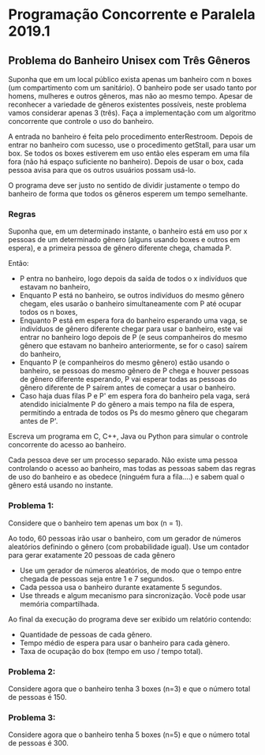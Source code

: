 # Programação Concorrente e Paralela 2019.1

## Problema do Banheiro Unisex com Três Gêneros

Suponha que em um local público exista apenas um banheiro com n boxes (um compartimento com um sanitário). O banheiro pode ser usado tanto por homens, mulheres e outros gêneros, mas não ao mesmo tempo. Apesar de reconhecer a variedade de gêneros existentes possíveis, neste problema vamos considerar apenas 3 (três).
Faça a implementação com um algoritmo concorrente que controle o uso do banheiro.

A entrada no banheiro é feita pelo procedimento enterRestroom. Depois de entrar no banheiro com sucesso, use o procedimento getStall, para usar um box. Se todos os boxes estiverem em uso então eles esperam em uma fila fora (não há espaço suficiente no banheiro). Depois de usar o box, cada pessoa avisa para que os outros usuários possam usá-lo.

O programa deve ser justo no sentido de dividir justamente o tempo do banheiro de forma que todos os gêneros esperem um tempo semelhante.

### Regras

Suponha que, em um determinado instante, o banheiro está em uso por x pessoas de um determinado gênero (alguns usando boxes e outros em espera), e a primeira pessoa de gênero diferente chega, chamada P.

Então:

- P entra no banheiro, logo depois da saída de todos o x indivíduos que estavam no banheiro,
- Enquanto P está no banheiro, se outros indivíduos do mesmo gênero chegam, eles usarão o banheiro simultaneamente com P até ocupar todos os n boxes,
- Enquanto P está em espera fora do banheiro esperando uma vaga, se indivíduos de gênero diferente chegar para usar o banheiro, este vai entrar no banheiro logo depois de P (e seus companheiros do mesmo gênero que estavam no banheiro anteriormente, se for o caso) saírem do banheiro,
- Enquanto P (e companheiros do mesmo gênero) estão usando o banheiro, se pessoas do mesmo gênero de P chega e houver pessoas de gênero diferente esperando, P vai esperar todas as pessoas do gênero diferente de P saírem antes de começar a usar o banheiro.
- Caso haja duas filas P e P' em espera fora do banheiro pela vaga, será atendido inicialmente P do gênero a mais tempo na fila de espera, permitindo a entrada de todos os Ps do mesmo gênero que chegaram antes de P'.  

Escreva um programa em C, C++, Java ou Python para simular o controle concorrente do acesso ao banheiro.

Cada pessoa deve ser um processo separado. Não existe uma pessoa controlando o acesso ao banheiro, mas todas as pessoas sabem das regras de uso do banheiro e as obedece (ninguém fura a fila....) e  sabem qual o gênero está usando no instante.

### Problema 1:

Considere que o banheiro tem apenas um box (n = 1).

Ao todo, 60 pessoas irão usar o banheiro, com um gerador de números aleatórios definindo o gênero (com probabilidade igual). Use um contador para gerar exatamente 20 pessoas de cada gênero

- Use um gerador de números aleatórios, de modo que o tempo entre chegada de pessoas seja entre 1 e 7 segundos.
- Cada pessoa usa o banheiro durante exatamente 5 segundos.
- Use threads e algum mecanismo para sincronização. Você pode usar memória compartilhada.

Ao final da execução do programa deve ser exibido um relatório contendo:

- Quantidade de pessoas de cada gênero.
- Tempo médio de espera para usar o banheiro para cada gènero.
- Taxa de ocupação do box (tempo em uso / tempo total).

### Problema 2:

Considere agora que o banheiro tenha 3 boxes (n=3) e que o número total de pessoas é 150.

### Problema 3:
Considere agora que o banheiro tenha 5 boxes (n=5) e que o número total de pessoas é 300.
